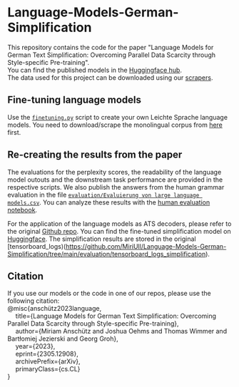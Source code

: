 # Language-Models-German-Simplification
This repository contains the code for the paper "Language Models for German Text Simplification: Overcoming Parallel Data Scarcity through Style-specific Pre-training".  
You can find the published models in the [Huggingface hub](https://huggingface.co/tum-nlp).  
The data used for this project can be downloaded using our [scrapers](https://github.com/brjezierski/scrapers).

## Fine-tuning language models
Use the [``finetuning.py``](https://github.com/MiriUll/Language-Models-German-Simplification/blob/main/finetuning.py) script to create your own Leichte Sprache language models. You need to download/scrape the monolingual corpus from [here](https://github.com/brjezierski/scrapers) first.

## Re-creating the results from the paper
The evaluations for the perplexity scores, the readability of the language model outouts and the downstream task performance are provided in the respective scripts. We also publish the answers from the human grammar evaluation in the file [``evaluation/Evaluierung von large language models.csv``](https://github.com/MiriUll/Language-Models-German-Simplification/blob/main/evaluation/Evaluierung%20von%20large%20language%20models.csv). You can analyze these results with the [human evaluation notebook](https://github.com/MiriUll/Language-Models-German-Simplification/blob/main/human_eval.ipynb).   

For the application of the language models as ATS decoders, please refer to the original [Github repo](https://github.com/a-rios/longmbart). You can find the fine-tuned simplification model on [Huggingface](https://huggingface.co/josh-oo/custom-decoder-ats). The simplification results are stored in the original [tensorboard_logs)(https://github.com/MiriUll/Language-Models-German-Simplification/tree/main/evaluation/tensorboard_logs_simplification).

## Citation
If you use our models or the code in one of our repos, please use the following citation:  
@misc{anschütz2023language,  
&emsp;        title={Language Models for German Text Simplification: Overcoming Parallel Data Scarcity through Style-specific Pre-training},   
&emsp;       author={Miriam Anschütz and Joshua Oehms and Thomas Wimmer and Bartłomiej Jezierski and Georg Groh},  
&emsp;       year={2023},  
&emsp;       eprint={2305.12908},  
&emsp;       archivePrefix={arXiv},  
&emsp;       primaryClass={cs.CL}  
}
